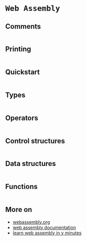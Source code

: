 # `Web Assembly`

## Comments

```wast

```

## Printing

```wast

```

## Quickstart

```wast

```

## Types

```wast

```

## Operators

```wast

```

## Control structures

```wast

```

## Data structures

```wast

```

## Functions

```wast

```

## More on

* [webassembly.org](https://webassembly.org/)
* [web assembly documentation](https://developer.mozilla.org/en-US/docs/WebAssembly)
* [learn web assembly in y minutes](https://learnxinyminutes.com/docs/wasm/)
